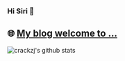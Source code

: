 ### Hi Siri 👋
## 🌐 [My blog welcome to ...](https://blog.boyhack.com/)
<!--
**crackzj/crackzj** is a ✨ _special_ ✨ repository because its `README.md` (this file) appears on your GitHub profile.

Here are some ideas to get you started:

- 🔭 I’m currently working on ...
- 🌱 I’m currently learning ...
- 👯 I’m looking to collaborate on ...
- 🤔 I’m looking for help with ...
- 💬 Ask me about ...
- 📫 How to reach me: ...
- 😄 Pronouns: ...
- ⚡ Fun fact: ...
-->

![crackzj's github stats](https://github-readme-stats.vercel.app/api?username=crackzj&show_icons=true)
